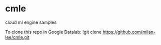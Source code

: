 # cmle
cloud ml engine samples

To clone this repo in Google Datalab:
!git clone https://github.com/milan-lee/cmle.git
